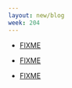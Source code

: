 ```yaml
---
layout: new/blog
week: 204
---
```


* [FIXME](https://github.com/akka/akka/pull/26546)

* [FIXME](https://github.com/DataBiosphere/toil/pull/2563)

* [FIXME](https://twitter.com/zbeekman/status/1108797038274199556)
